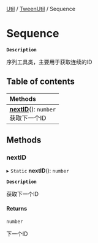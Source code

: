 [Util](../modules/Util.Util.md) / [TweenUtil](../modules/Util.TweenUtil.md) / Sequence

# Sequence <Badge type="tip" text="Class" /> <Score text="Sequence" />

**`Description`**

序列工具类，主要用于获取连续的ID

## Table of contents

| Methods |
| :-----|
| **[nextID](Util.Util.TweenUtil.Sequence.md#nextid)**(): `number` <br> 获取下一个ID|

## Methods

### nextID <Score text="nextID" /> 

▸ `Static` **nextID**(): `number` <Badge type="tip" text="other" />

**`Description`**

获取下一个ID


#### Returns

`number`

下一个ID
